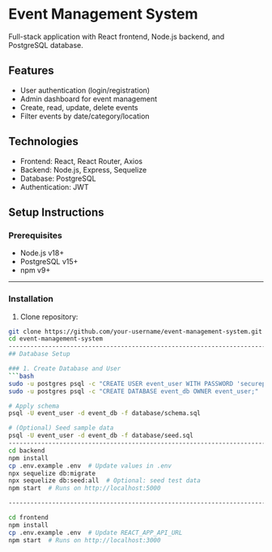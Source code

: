 # Event Management System

Full-stack application with React frontend, Node.js backend, and PostgreSQL database.

## Features
- User authentication (login/registration)
- Admin dashboard for event management
- Create, read, update, delete events
- Filter events by date/category/location

## Technologies
- Frontend: React, React Router, Axios
- Backend: Node.js, Express, Sequelize
- Database: PostgreSQL
- Authentication: JWT

## Setup Instructions

### Prerequisites
- Node.js v18+
- PostgreSQL v15+
- npm v9+
-------------------------------------------------------------------------------------
### Installation

1. Clone repository:
```bash
git clone https://github.com/your-username/event-management-system.git
cd event-management-system
---------------------------------------------------------------------------------------
## Database Setup

### 1. Create Database and User
```bash
sudo -u postgres psql -c "CREATE USER event_user WITH PASSWORD 'securepassword';"
sudo -u postgres psql -c "CREATE DATABASE event_db OWNER event_user;"

# Apply schema
psql -U event_user -d event_db -f database/schema.sql

# (Optional) Seed sample data
psql -U event_user -d event_db -f database/seed.sql
----------------------------------------------------------------------------------------
cd backend
npm install
cp .env.example .env  # Update values in .env
npx sequelize db:migrate
npx sequelize db:seed:all  # Optional: seed test data
npm start  # Runs on http://localhost:5000

----------------------------------------------------------------------------------------

cd frontend
npm install
cp .env.example .env  # Update REACT_APP_API_URL
npm start  # Runs on http://localhost:3000

